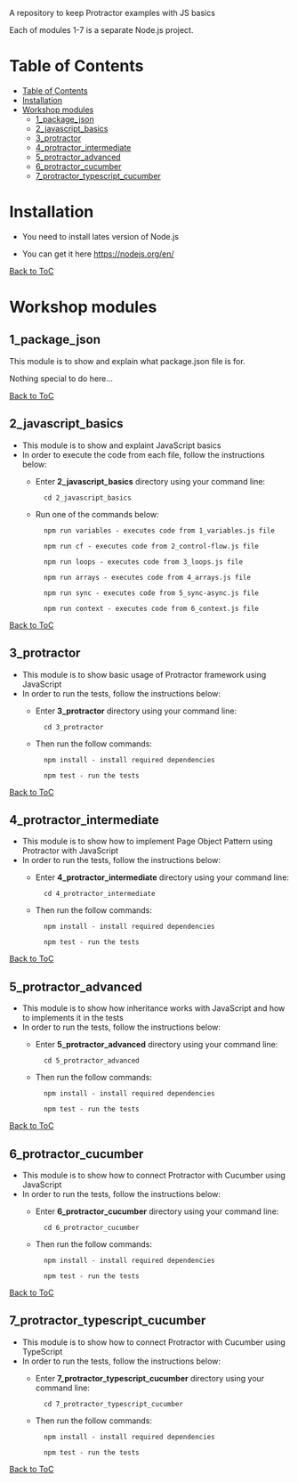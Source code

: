 A repository to keep Protractor examples with JS basics

Each of modules 1-7 is a separate Node.js project.

# Table of Contents
- [Table of Contents](#table-of-contents)
- [Installation](#installation)
- [Workshop modules](#workshop-modules)
	- [1_package_json](#1_package_json)
	- [2_javascript_basics](#2_javascript_basics)
	- [3_protractor](#3_protractor)
	- [4_protractor_intermediate](#4_protractor_intermediate)
	- [5_protractor_advanced](#5_protractor_advanced)
	- [6_protractor_cucumber](#6_protractor_cucumber)
	- [7_protractor_typescript_cucumber](#7_protractor_typescript_cucumber)


# Installation

- You need to install lates version of Node.js
	
- You can get it here https://nodejs.org/en/

[Back to ToC](#table-of-contents)

# Workshop modules


## 1_package_json

This module is to show and explain what package.json file is for.

Nothing special to do here...

[Back to ToC](#table-of-contents)


## 2_javascript_basics

- This module is to show and explaint JavaScript basics
- In order to execute the code from each file, follow the instructions below:
	- Enter **2_javascript_basics** directory using your command line:
		
			cd 2_javascript_basics

	- Run one of the commands below:
  
			npm run variables - executes code from 1_variables.js file

			npm run cf - executes code from 2_control-flow.js file

			npm run loops - executes code from 3_loops.js file 

			npm run arrays - executes code from 4_arrays.js file

			npm run sync - executes code from 5_sync-async.js file

			npm run context - executes code from 6_context.js file

[Back to ToC](#table-of-contents)

## 3_protractor

- This module is to show basic usage of Protractor framework using JavaScript
- In order to run the tests, follow the instructions below:
    - Enter **3_protractor** directory using your command line:
		
			cd 3_protractor
	
	- Then run the follow commands:

			npm install - install required dependencies

			npm test - run the tests


[Back to ToC](#table-of-contents)

## 4_protractor_intermediate

- This module is to show how to implement Page Object Pattern using Protractor with JavaScript
- In order to run the tests, follow the instructions below:
    - Enter **4_protractor_intermediate** directory using your command line:
		
			cd 4_protractor_intermediate
	
	- Then run the follow commands:

			npm install - install required dependencies

			npm test - run the tests

[Back to ToC](#table-of-contents)


## 5_protractor_advanced

- This module is to show how inheritance works with JavaScript and how to implements it in the tests
- In order to run the tests, follow the instructions below:
    - Enter **5_protractor_advanced** directory using your command line:
		
			cd 5_protractor_advanced
	
	- Then run the follow commands:

			npm install - install required dependencies

			npm test - run the tests


[Back to ToC](#table-of-contents)


## 6_protractor_cucumber

- This module is to show how to connect Protractor with Cucumber using JavaScript
- In order to run the tests, follow the instructions below:
    - Enter **6_protractor_cucumber** directory using your command line:
		
			cd 6_protractor_cucumber
	
	- Then run the follow commands:

			npm install - install required dependencies

			npm test - run the tests


[Back to ToC](#table-of-contents)



## 7_protractor_typescript_cucumber

- This module is to show how to connect Protractor with Cucumber using TypeScript
- In order to run the tests, follow the instructions below:
    - Enter **7_protractor_typescript_cucumber** directory using your command line:
		
			cd 7_protractor_typescript_cucumber
	
	- Then run the follow commands:

			npm install - install required dependencies

			npm test - run the tests


[Back to ToC](#table-of-contents)
